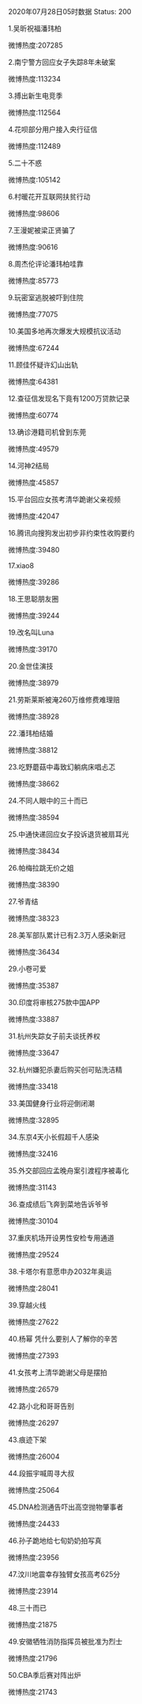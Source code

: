 2020年07月28日05时数据
Status: 200

1.吴昕祝福潘玮柏

微博热度:207285

2.南宁警方回应女子失踪8年未破案

微博热度:113234

3.搏出新生电竞季

微博热度:112564

4.花呗部分用户接入央行征信

微博热度:112489

5.二十不惑

微博热度:105142

6.村暖花开互联网扶贫行动

微博热度:98606

7.王漫妮被梁正贤骗了

微博热度:90616

8.周杰伦评论潘玮柏哇靠

微博热度:85773

9.玩密室逃脱被吓到住院

微博热度:77075

10.美国多地再次爆发大规模抗议活动

微博热度:67244

11.顾佳怀疑许幻山出轨

微博热度:64381

12.查征信发现名下竟有1200万贷款记录

微博热度:60774

13.确诊港籍司机曾到东莞

微博热度:49579

14.河神2结局

微博热度:45857

15.平台回应女孩考清华跪谢父亲视频

微博热度:42047

16.腾讯向搜狗发出初步非约束性收购要约

微博热度:39480

17.xiao8

微博热度:39286

18.王思聪朋友圈

微博热度:39244

19.改名叫Luna

微博热度:39170

20.金世佳演技

微博热度:38979

21.劳斯莱斯被淹260万维修费难理赔

微博热度:38928

22.潘玮柏结婚

微博热度:38812

23.吃野蘑菇中毒致幻躺病床唱忐忑

微博热度:38662

24.不同人眼中的三十而已

微博热度:38594

25.中通快递回应女子投诉退货被扇耳光

微博热度:38434

26.帕梅拉跳无价之姐

微博热度:38390

27.爷青结

微博热度:38323

28.美军部队累计已有2.3万人感染新冠

微博热度:36434

29.小卷可爱

微博热度:35387

30.印度将审核275款中国APP

微博热度:33887

31.杭州失踪女子前夫谈抚养权

微博热度:33647

32.杭州嫌犯杀妻后购买创可贴洗洁精

微博热度:33418

33.美国健身行业将迎倒闭潮

微博热度:32895

34.东京4天小长假超千人感染

微博热度:32416

35.外交部回应孟晚舟案引渡程序被毒化

微博热度:31143

36.查成绩后飞奔到菜地告诉爷爷

微博热度:30104

37.重庆机场开设男性安检专用通道

微博热度:29524

38.卡塔尔有意愿申办2032年奥运

微博热度:28041

39.穿越火线

微博热度:27622

40.杨幂 凭什么要别人了解你的辛苦

微博热度:27393

41.女孩考上清华跪谢父母是摆拍

微博热度:26579

42.路小北和哥哥告别

微博热度:26297

43.痕迹下架

微博热度:26004

44.段振宇喊周寻大叔

微博热度:25064

45.DNA检测通告吓出高空抛物肇事者

微博热度:24433

46.孙子跪地给七旬奶奶拍写真

微博热度:23956

47.汶川地震幸存独臂女孩高考625分

微博热度:23914

48.三十而已

微博热度:21875

49.安徽牺牲消防指挥员被批准为烈士

微博热度:21796

50.CBA季后赛对阵出炉

微博热度:21743

